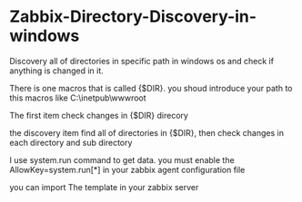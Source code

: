 # Zabbix-Directory-Discovery-in-windows
Discovery all of directories in specific path in windows os and check if anything is changed in it.

There is one macros that is called {$DIR}. you shoud introduce your path to this macros like C:\inetpub\wwwroot

The first item check changes in {$DIR} direcory 

the discovery item find all of directories in {$DIR}, then check changes in each directory and sub directory

I use system.run command to get data. you must enable the AllowKey=system.run[\*] in your zabbix agent configuration file

you can import The template in your zabbix server

